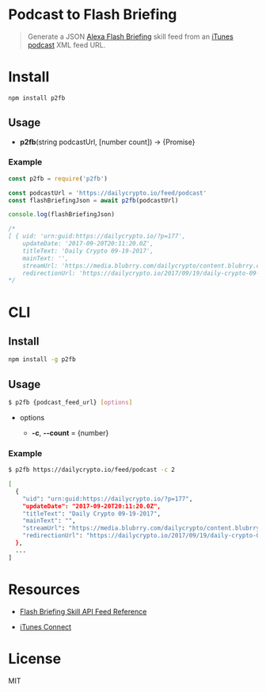# Podcast to Flash Briefing

> Generate a JSON [Alexa Flash Briefing](https://developer.amazon.com/public/solutions/alexa/alexa-skills-kit/docs/flash-briefing-skill-api-feed-reference) skill feed from an [iTunes podcast](http://itunespartner.apple.com/en/podcasts/overview) XML feed URL.

# Install

```bash
npm install p2fb
```

## Usage

- **p2fb**(string podcastUrl, [number count]) -> {Promise}


### Example

```javascript
const p2fb = require('p2fb')

const podcastUrl = 'https://dailycrypto.io/feed/podcast'
const flashBriefingJson = await p2fb(podcastUrl)

console.log(flashBriefingJson)

/*
[ { uid: 'urn:guid:https://dailycrypto.io/?p=177',
    updateDate: '2017-09-20T20:11:20.0Z',
    titleText: 'Daily Crypto 09-19-2017',
    mainText: '',
    streamUrl: 'https://media.blubrry.com/dailycrypto/content.blubrry.com/dailycrypto/Daily_Crypto_09-19-2017.mp3',
    redirectionUrl: 'https://dailycrypto.io/2017/09/19/daily-crypto-09-19-2017/' }, ... ]
*/
```

# CLI

## Install

```bash
npm install -g p2fb
```

## Usage

```bash
$ p2fb {podcast_feed_url} [options]
```

- options

  - **-c**, **--count** = {number}

### Example

```bash
$ p2fb https://dailycrypto.io/feed/podcast -c 2

[
  {
    "uid": "urn:guid:https://dailycrypto.io/?p=177",
    "updateDate": "2017-09-20T20:11:20.0Z",
    "titleText": "Daily Crypto 09-19-2017",
    "mainText": "",
    "streamUrl": "https://media.blubrry.com/dailycrypto/content.blubrry.com/dailycrypto/Daily_Crypto_09-19-2017.mp3",
    "redirectionUrl": "https://dailycrypto.io/2017/09/19/daily-crypto-09-19-2017/"
  },
  ...
]
```

# Resources

- [Flash Briefing Skill API Feed Reference](https://developer.amazon.com/public/solutions/alexa/alexa-skills-kit/docs/flash-briefing-skill-api-feed-reference)

- [iTunes Connect](http://itunespartner.apple.com/en/podcasts/overview)

# License

MIT
